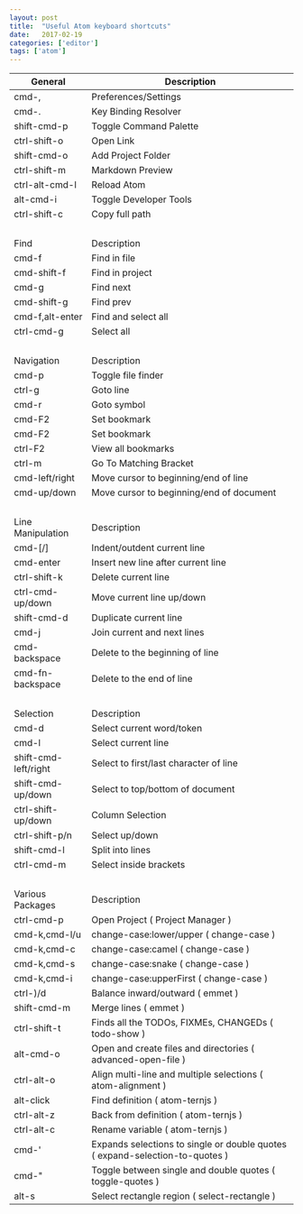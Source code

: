 ```yaml
---
layout: post
title:  "Useful Atom keyboard shortcuts"
date:   2017-02-19
categories: ['editor']
tags: ['atom']
---
```


| General                | Description                                                                       |
|------------------------|-----------------------------------------------------------------------------------|
| cmd-,                 | Preferences/Settings                                                              |
| cmd-\.                | Key Binding Resolver                                                              |
| shift-cmd-p          | Toggle Command Palette                                                            |
| ctrl-shift-o         | Open Link                                                                         |
| shift-cmd-o          | Add Project Folder                                                                |
| ctrl-shift-m         | Markdown Preview                                                                  |
| ctrl-alt-cmd-l      | Reload Atom                                                                       |
| alt-cmd-i            | Toggle Developer Tools                                                            |
| ctrl-shift-c         | Copy full path                                                                    |
|                        |
| Find                   | Description                                                                       |
| cmd-f                 | Find in file                                                                      |
| cmd-shift-f          | Find in project                                                                   |
| cmd-g                 | Find next                                                                         |
| cmd-shift-g          | Find prev                                                                         |
| cmd-f,alt-enter      | Find and select all                                                               |
| ctrl-cmd-g           | Select all                                                                        |
|                        |
| Navigation             | Description                                                                       |
| cmd-p                 | Toggle file finder                                                                |
| ctrl-g                | Goto line                                                                         |
| cmd-r                 | Goto symbol                                                                       |
| cmd-F2                | Set bookmark                                                                      |
| cmd-F2                | Set bookmark                                                                      |
| ctrl-F2               | View all bookmarks                                                                |
| ctrl-m                | Go To Matching Bracket                                                            |
| cmd-left/right        | Move cursor to beginning/end of line                                              |
| cmd-up/down           | Move cursor to beginning/end of document                                          |
|                        |
| Line Manipulation      | Description                                                                       |
| cmd-\[/\]             | Indent/outdent current line                                                       |
| cmd-enter             | Insert new line after current line                                                |
| ctrl-shift-k         | Delete current line                                                               |
| ctrl-cmd-up/down     | Move current line up/down                                                         |
| shift-cmd-d          | Duplicate current line                                                            |
| cmd-j                 | Join current and next lines                                                       |
| cmd-backspace         | Delete to the beginning of line                                                   |
| cmd-fn-backspace     | Delete to the end of line                                                         |
|                        |
| Selection              | Description                                                                       |
| cmd-d                 | Select current word/token                                                         |
| cmd-l                 | Select current line                                                               |
| shift-cmd-left/right | Select to first/last character of line                                            |
| shift-cmd-up/down    | Select to top/bottom of document                                                  |
| ctrl-shift-up/down   | Column Selection                                                                  |
| ctrl-shift-p/n       | Select up/down                                                                    |
| shift-cmd-l          | Split into lines                                                                  |
| ctrl-cmd-m           | Select inside brackets                                                            |
|                        |
| Various Packages       | Description                                                                       |
| ctrl-cmd-p           | Open Project \( Project Manager \)                                                |
| cmd-k,cmd-l/u        | change-case:lower/upper \( change-case \)                                       |
| cmd-k,cmd-c          | change-case:camel \( change-case \)                                             |
| cmd-k,cmd-s          | change-case:snake \( change-case \)                                             |
| cmd-k,cmd-i          | change-case:upperFirst \( change-case \)                                        |
| ctrl-\)/d             | Balance inward/outward \( emmet \)                                                |
| shift-cmd-m          | Merge lines \( emmet \)                                                           |
| ctrl-shift-t         | Finds all the TODOs, FIXMEs, CHANGEDs \( todo-show \)                            |
| alt-cmd-o            | Open and create files and directories \( advanced-open-file \)                  |
| ctrl-alt-o           | Align multi-line and multiple selections \( atom-alignment \)                   |
| alt-click             | Find definition \( atom-ternjs \)                                                |
| ctrl-alt-z           | Back from definition \( atom-ternjs \)                                           |
| ctrl-alt-c           | Rename variable \( atom-ternjs \)                                                |
| cmd-'                 | Expands selections to single or double quotes \( expand-selection-to-quotes \) |
| cmd-"                 | Toggle between single and double quotes \( toggle-quotes \)                      |
| alt-s                 | Select rectangle region \( select-rectangle \)                                   |
